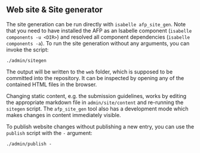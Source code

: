 Web site & Site generator
-------------------------

The site generation can be run directly with `isabelle afp_site_gen`.
Note that you need to have installed the AFP as an Isabelle component
(`isabelle components -u <DIR>`) and resolved all component dependencies
(`isabelle components -a`).
To run the site generation without any arguments, you can invoke the script:

    ./admin/sitegen

The output will be written to the `web` folder, which is supposed to be
committed into the repository. It can be inspected by opening any of the
contained HTML files in the browser.

Changing static content, e.g. the submission guidelines, works by editing the
appropriate markdown file in `admin/site/content` and re-running the `sitegen` script.
The `afp_site_gen` tool also has a development mode which makes changes in content
immediately visible.

To publish website changes without publishing a new entry, you can use the
`publish` script with the `-` argument:

    ./admin/publish -
